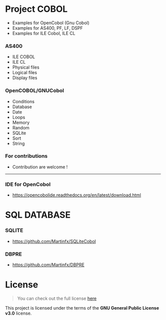 Project COBOL
============
- Examples for OpenCobol (Gnu Cobol)
- Examples for AS400, PF, LF, DSPF
- Examples for ILE Cobol, ILE CL

### AS400
   * ILE COBOL 
   * ILE CL 
   * Physical files
   * Logical files
   * Display files
   
### OpenCOBOL/GNUCobol
   * Conditions	
   * Database	
   * Date
   * Loops	
   * Memory	
   * Random	
   * SQLite	
   * Sort	
   * String	
	
### For contributions 
 * Contribution are welcome !

-----------------------------------------------------------

### IDE for OpenCobol
 * https://opencobolide.readthedocs.org/en/latest/download.html

SQL DATABASE
============

### SQLITE 
 * https://github.com/Martinfx/SQLiteCobol

### DBPRE
 * https://github.com/Martinfx/DBPRE

License
============
>You can check out the full license [here](https://github.com/Martinfx/Cobol/blob/master/LICENSE)

This project is licensed under the terms of the **GNU General Public License v3.0** license.
